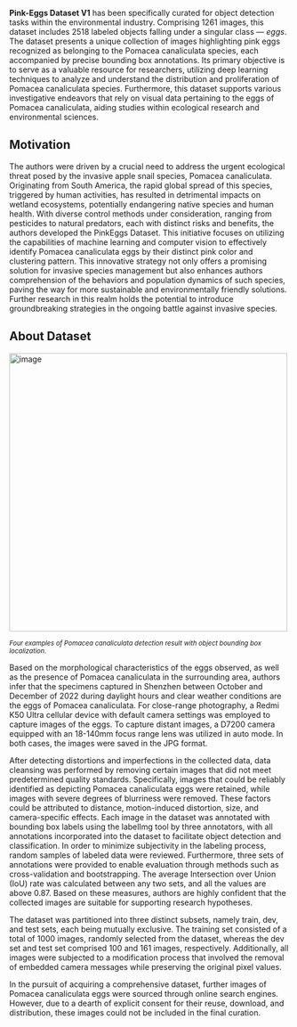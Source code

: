 **Pink-Eggs Dataset V1** has been specifically curated for object detection tasks within the environmental industry. Comprising 1261 images, this dataset includes 2518 labeled objects falling under a singular class — *eggs*. The dataset presents a unique collection of images highlighting pink eggs recognized as belonging to the Pomacea canaliculata species, each accompanied by precise bounding box annotations. Its primary objective is to serve as a valuable resource for researchers, utilizing deep learning techniques to analyze and understand the distribution and proliferation of Pomacea canaliculata species. Furthermore, this dataset supports various investigative endeavors that rely on visual data pertaining to the eggs of Pomacea canaliculata, aiding studies within ecological research and environmental sciences.

## Motivation

The authors were driven by a crucial need to address the urgent ecological threat posed by the invasive apple snail species, Pomacea canaliculata. Originating from South America, the rapid global spread of this species, triggered by human activities, has resulted in detrimental impacts on wetland ecosystems, potentially endangering native species and human health. With diverse control methods under consideration, ranging from pesticides to natural predators, each with distinct risks and benefits, the authors developed the PinkEggs Dataset. This initiative focuses on utilizing the capabilities of machine learning and computer vision to effectively identify Pomacea canaliculata eggs by their distinct pink color and clustering pattern. This innovative strategy not only offers a promising solution for invasive species management but also enhances authors comprehension of the behaviors and population dynamics of such species, paving the way for more sustainable and environmentally friendly solutions. Further research in this realm holds the potential to introduce groundbreaking strategies in the ongoing battle against invasive species.

## About Dataset

<img src="https://i.ibb.co/6ncsQHW/255a9b9ac073.jpg" alt="image" width="500">

<span style="font-size: smaller; font-style: italic;">Four examples of Pomacea canaliculata detection result with object bounding box localization.</span>

Based on the morphological characteristics of the eggs observed, as well as the presence of Pomacea canaliculata in the surrounding area, authors infer that the specimens captured in Shenzhen between October and December of 2022 during daylight hours and clear weather conditions are the eggs of Pomacea canaliculata. For close-range photography, a Redmi K50 Ultra cellular device with default camera settings was employed to capture images of the eggs. To capture distant images, a D7200 camera equipped with an 18-140mm focus range lens was utilized in auto mode. In both cases, the images were saved in the JPG format.

After detecting distortions and imperfections in the collected data, data cleansing was performed by removing certain images that did not meet predetermined quality standards. Specifically, images that could be reliably identified as depicting Pomacea canaliculata eggs were retained, while images with severe degrees of blurriness were removed. These factors could be attributed to distance, motion-induced distortion, size, and camera-specific effects. Each image in the dataset was annotated with bounding box labels using the labelImg tool by three annotators, with all annotations incorporated into the dataset to facilitate object detection and classification. In order to minimize subjectivity in the labeling process, random samples of labeled data were reviewed. Furthermore, three sets of annotations were provided to enable evaluation through methods such as cross-validation and bootstrapping. The average Intersection over Union (IoU) rate was calculated between any two sets, and all the values are above 0.87. Based on these measures, authors are highly confident that the collected images are suitable for supporting research hypotheses.

The dataset was partitioned into three distinct subsets, namely train, dev, and test sets, each being mutually exclusive. The training set consisted of a total of 1000 images, randomly selected from the dataset, whereas the dev set and test set comprised 100 and 161 images, respectively. Additionally, all images were subjected to a modification process that involved the removal of embedded camera messages while preserving the original pixel values.

In the pursuit of acquiring a comprehensive dataset, further images of Pomacea canaliculata eggs were sourced through online search engines. However, due to a dearth of explicit consent for their reuse, download, and distribution, these images could not be included in the final curation.
